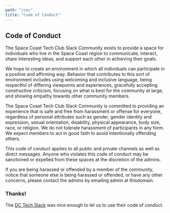 ```yaml
---
path: "/coc"
title: "Code of Conduct"
---
```


## Code of Conduct

The Space Coast Tech Club Slack Community exists to provide a space for individuals who live in the
Space Coast region to communicate, interact, share interesting ideas, and support each other in
achieving their goals.

We hope to create an environment in which all individuals can participate in a positive and
affirming way. Behavior that contributes to this sort of environment includes using welcoming and
inclusive language, being respectful of differing viewpoints and experiences, gracefully accepting
constructive criticism, focusing on what is best for the community at large, and showing empathy
towards other community members.

The Space Coast Tech Club Slack Community is committed to providing an experience that is safe and
free from harassment or offense for everyone, regardless of personal attributes such as gender,
gender identity and expression, sexual orientation, disability, physical appearance, body size,
race, or religion. We do not tolerate harassment of participants in any form. We expect members to
act in good faith to avoid intentionally offending others.

This code of conduct applies to all public and private channels as well as direct messages. Anyone
who violates this code of conduct may be sanctioned or expelled from these spaces at the discretion
of the admins.

If you are being harassed or offended by a member of the community, notice that someone else is
being harassed or offended, or have any other concerns, please contact the admins by emailing admin at thisdomain.

### Thanks!
The [DC Tech Slack](http://www.dctechslack.com/) was nice enough to
let us to use their code of conduct.
